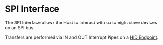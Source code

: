 # SPI Interface
The SPI Interface allows the Host to interact with up to eight slave devices on an SPI bus.

Transfers are performed via IN and OUT Interrupt Pipes on a [HID Endpoint](Hid.md).
